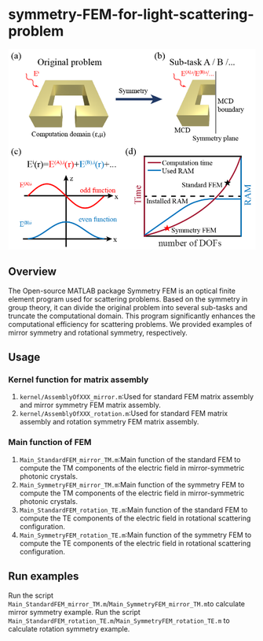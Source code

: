 # symmetry-FEM-for-light-scattering-problem
![image](figure/Fig1.png)
## Overview
The Open-source MATLAB package Symmetry FEM is an optical finite element program used for scattering problems. Based on the symmetry in group theory, it can divide the original problem into several sub-tasks and truncate the computational domain. This program significantly enhances the computational efficiency for scattering problems. We provided examples of mirror symmetry and rotational symmetry, respectively.

## Usage
### Kernel function for matrix assembly
1. `kernel/AssemblyOfXXX_mirror.m`:Used for standard FEM matrix assembly and mirror symmetry FEM matrix assembly.
2. `kernel/AssemblyOfXXX_rotation.m`:Used for standard FEM matrix assembly and rotation symmetry FEM matrix assembly.


### Main function of FEM
1. `Main_StandardFEM_mirror_TM.m`:Main function of the standard FEM to compute the TM components of the electric field in mirror-symmetric photonic crystals.
2. `Main_SymmetryFEM_mirror_TM.m`:Main function of the symmetry FEM to compute the TM components of the electric field in mirror-symmetric photonic crystals.
3. `Main_StandardFEM_rotation_TE.m`:Main function of the standard FEM to compute the TE components of the electric field in rotational scattering configuration.
4. `Main_SymmetryFEM_rotation_TE.m`:Main function of the symmetry FEM to compute the TE components of the electric field in rotational scattering configuration.


## Run examples
Run the script `Main_StandardFEM_mirror_TM.m`/`Main_SymmetryFEM_mirror_TM.m`to calculate mirror symmetry example.
Run the script `Main_StandardFEM_rotation_TE.m`/`Main_SymmetryFEM_rotation_TE.m` to calculate rotation symmetry example.
